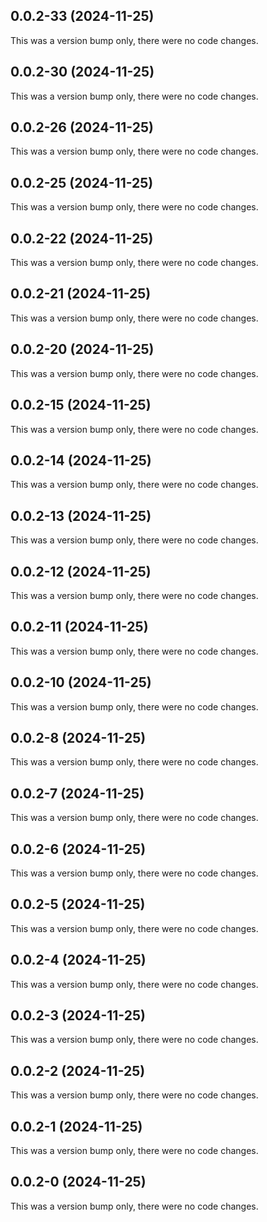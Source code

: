 ## 0.0.2-33 (2024-11-25)

This was a version bump only, there were no code changes.

## 0.0.2-30 (2024-11-25)

This was a version bump only, there were no code changes.

## 0.0.2-26 (2024-11-25)

This was a version bump only, there were no code changes.

## 0.0.2-25 (2024-11-25)

This was a version bump only, there were no code changes.

## 0.0.2-22 (2024-11-25)

This was a version bump only, there were no code changes.

## 0.0.2-21 (2024-11-25)

This was a version bump only, there were no code changes.

## 0.0.2-20 (2024-11-25)

This was a version bump only, there were no code changes.

## 0.0.2-15 (2024-11-25)

This was a version bump only, there were no code changes.

## 0.0.2-14 (2024-11-25)

This was a version bump only, there were no code changes.

## 0.0.2-13 (2024-11-25)

This was a version bump only, there were no code changes.

## 0.0.2-12 (2024-11-25)

This was a version bump only, there were no code changes.

## 0.0.2-11 (2024-11-25)

This was a version bump only, there were no code changes.

## 0.0.2-10 (2024-11-25)

This was a version bump only, there were no code changes.

## 0.0.2-8 (2024-11-25)

This was a version bump only, there were no code changes.

## 0.0.2-7 (2024-11-25)

This was a version bump only, there were no code changes.

## 0.0.2-6 (2024-11-25)

This was a version bump only, there were no code changes.

## 0.0.2-5 (2024-11-25)

This was a version bump only, there were no code changes.

## 0.0.2-4 (2024-11-25)

This was a version bump only, there were no code changes.

## 0.0.2-3 (2024-11-25)

This was a version bump only, there were no code changes.

## 0.0.2-2 (2024-11-25)

This was a version bump only, there were no code changes.

## 0.0.2-1 (2024-11-25)

This was a version bump only, there were no code changes.

## 0.0.2-0 (2024-11-25)

This was a version bump only, there were no code changes.
